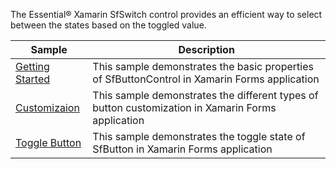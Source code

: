 The Essential® Xamarin SfSwitch control provides an efficient way to select between the states based on the toggled value.

| Sample | Description |
| ------ | ----------- |
| [Getting Started](Button/Samples/GettingStartedSample) | This sample demonstrates the basic properties of SfButtonControl in Xamarin Forms application|
| [Customizaion](Button/Samples/CustomizationSample) | This sample demonstrates the different types of button customization in Xamarin Forms application |
| [Toggle Button](Button/Samples/ToggleButtonSample) | This sample demonstrates the toggle state of SfButton in Xamarin Forms application |